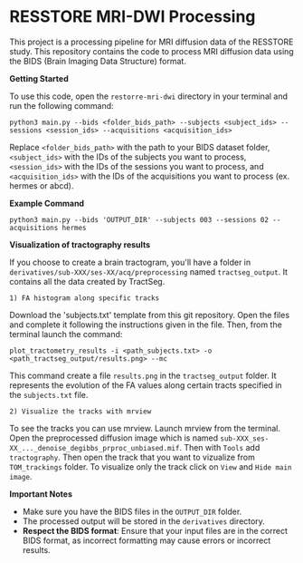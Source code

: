 # RESSTORE MRI-DWI Processing

This project is a processing pipeline for MRI diffusion data of the RESSTORE study. This repository contains the code to process MRI diffusion data using the BIDS (Brain Imaging Data Structure) format.

**Getting Started**

To use this code, open the `restorre-mri-dwi` directory in your terminal and run the following command:
```
python3 main.py --bids <folder_bids_path> --subjects <subject_ids> --sessions <session_ids> --acquisitions <acquisition_ids>
```
Replace `<folder_bids_path>` with the path to your BIDS dataset folder, `<subject_ids>` with the IDs of the subjects you want to process, `<session_ids>` with the IDs of the sessions you want to process, and `<acquisition_ids>` with the IDs of the acquisitions you want to process (ex. hermes or abcd).

**Example Command**
```
python3 main.py --bids 'OUTPUT_DIR' --subjects 003 --sessions 02 --acquisitions hermes
```
**Visualization of tractography results**

If you choose to create a brain tractogram, you'll have a folder in `derivatives/sub-XXX/ses-XX/acq/preprocessing` named `tractseg_output`. It contains all the data created by TractSeg.

	1) FA histogram along specific tracks
	
Download the 'subjects.txt' template from this git repository. Open the files and complete it following the instructions given in the file. Then, from the terminal launch the command:
```
plot_tractometry_results -i <path_subjects.txt> -o <path_tractseg_output/results.png> --mc
```
This command create a file `results.png` in the `tractseg_output` folder. It represents the evolution of the FA values along certain tracts specified in the `subjects.txt` file.

	2) Visualize the tracks with mrview

To see the tracks you can use mrview. Launch mrview from the terminal. Open the preprocessed diffusion image which is named `sub-XXX_ses-XX_..._denoise_degibbs_prproc_unbiased.mif`. Then with `Tools` add `tractography`. Then open the track that you want to vizualize from `TOM_trackings` folder. To visualize only the track click on `View` and `Hide main image`.  


**Important Notes**

* Make sure you have the BIDS files in the `OUTPUT_DIR` folder.
* The processed output will be stored in the `derivatives` directory.
* **Respect the BIDS format**: Ensure that your input files are in the correct BIDS format, as incorrect formatting may cause errors or incorrect results.

